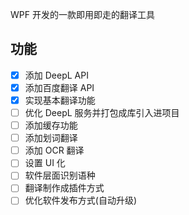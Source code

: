 
WPF 开发的一款即用即走的翻译工具

## 功能

- [x] 添加 DeepL API
- [x] 添加百度翻译 API
- [x] 实现基本翻译功能
- [ ] 优化 DeepL 服务并打包成库引入进项目
- [ ] 添加缓存功能
- [ ] 添加划词翻译
- [ ] 添加 OCR 翻译
- [ ] 设置 UI 化
- [ ] 软件层面识别语种
- [ ] 翻译制作成插件方式
- [ ] 优化软件发布方式(自动升级)
